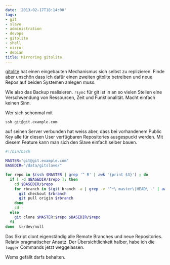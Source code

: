 ```yaml
---
date: '2013-02-17T18:14:00'
tags:
- git
- slave
- administration
- devops
- gitolite
- shell
- mirror
- debian
title: Mirroring gitolite
---
```


[gitolite](https://github.com/sitaramc/gitolite) hat einen eingebauten
Mechanismus sich selbst zu replizieren.  Finde aber unschön dass ich dafür
einen zweiten gitolite betreiben und neue Repos auf beiden Systemen anlegen
muss.

Wie also das Backup realisieren. `rsync` für git ist in an so vielen
Stellen eine Verschwendung von Ressourcen, Zeit und Funktionalität. Macht
einfach keinen Sinn.

Wer sich schonmal mit

    ssh git@git.example.com

auf seinen Server verbunden hat weiss aber, dass bei vorhandenem Public Key
alle für diesen User verfügbaren Repositories ausgespuckt werden.
Mit diesem Feature kann man sich den Slave einfach selber bauen.

``` bash
#!/bin/bash

MASTER="git@git.example.com"
BASEDIR="/data/gitslave/"

for repo in $(ssh $MASTER | grep '^ R' | awk '{print $3}') ; do
  if [ -d $BASEDIR/$repo ]; then
    cd $BASEDIR/$repo
    for rbranch in $(git branch -a | grep -v '^*\ master\|HEAD\ -' | awk -F/ '{print $3}'); do
      git checkout $rbranch
      git pull origin $rbranch
    done
    cd -
  else
    git clone $MASTER:$repo $BASEDIR/$repo
  fi
done  &>/dev/null
```

Das Skript clont eigenständig alle Remote Branches und neue Repositories.
Relativ pragmatischer Ansatz.  Der Übersichtlichkeit halber, habe ich die
`logger` Commands jetzt weggelassen.

Wems gefällt darfs behalten.